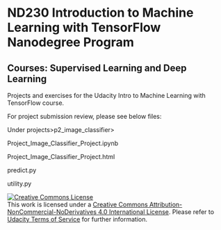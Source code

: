 # ND230 Introduction to Machine Learning with TensorFlow Nanodegree Program
## Courses: Supervised Learning and Deep Learning

Projects and exercises for the Udacity Intro to Machine Learning with TensorFlow course.

For project submission review, please see below files:

Under 
projects>p2_image_classifier>

Project_Image_Classifier_Project.ipynb

Project_Image_Classifier_Project.html

predict.py

utility.py


 <a rel="license" href="http://creativecommons.org/licenses/by-nc-nd/4.0/"><img alt="Creative Commons License" style="border-width:0" src="https://i.creativecommons.org/l/by-nc-nd/4.0/88x31.png" /></a><br />This work is licensed under a <a rel="license" href="http://creativecommons.org/licenses/by-nc-nd/4.0/">Creative Commons Attribution-NonCommercial-NoDerivatives 4.0 International License</a>. Please refer to [Udacity Terms of Service](https://www.udacity.com/legal) for further information.

